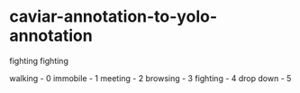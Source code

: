 # caviar-annotation-to-yolo-annotation
<grouplist>
<context evaluation="1.0">fighting</context>
<situation evaluation="1.0">fighting</situation>


walking - 0
immobile - 1
meeting - 2
browsing - 3
fighting - 4
drop down - 5